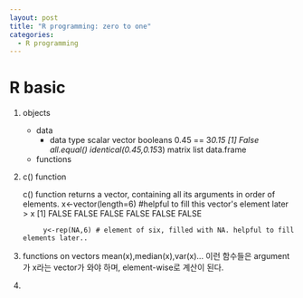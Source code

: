 ```yaml
---
layout: post
title: "R programming: zero to one"
categories:
  - R programming
---
```


# R basic 

1. objects 
	- data
	 	* data type
	 		scalar
            vector
            booleans
            	0.45 == 3*0.15 
            	[1] False
                all.equal()
                identical(0.45,0.15*3)
            matrix
            list
            data.frame
    - functions 


2. c() function

 	c() function returns a vector, containing all its arguments in order of elements. 
    		x<-vector(length=6) #helpful to fill this vector's element later
            > x
			[1] FALSE FALSE FALSE FALSE FALSE FALSE
			
            y<-rep(NA,6) # element of six, filled with NA. helpful to fill elements later..
            
    
3. functions on vectors
	mean(x),median(x),var(x)... 이런 함수들은 argument가 x라는 vector가 와야 하며, element-wise로 계산이 된다.
    
4. 
    
    